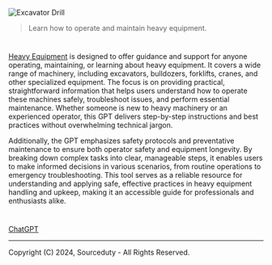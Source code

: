 ![Excavator Drill](https://github.com/user-attachments/assets/a84b17bc-bd41-4664-a9a6-1bc47d5bb64e)

> Learn how to operate and maintain heavy equipment.
#

[Heavy Equipment](https://chatgpt.com/g/g-R4Z99C4Mo-heavy-equipment) is designed to offer guidance and support for anyone operating, maintaining, or learning about heavy equipment. It covers a wide range of machinery, including excavators, bulldozers, forklifts, cranes, and other specialized equipment. The focus is on providing practical, straightforward information that helps users understand how to operate these machines safely, troubleshoot issues, and perform essential maintenance. Whether someone is new to heavy machinery or an experienced operator, this GPT delivers step-by-step instructions and best practices without overwhelming technical jargon.

Additionally, the GPT emphasizes safety protocols and preventative maintenance to ensure both operator safety and equipment longevity. By breaking down complex tasks into clear, manageable steps, it enables users to make informed decisions in various scenarios, from routine operations to emergency troubleshooting. This tool serves as a reliable resource for understanding and applying safe, effective practices in heavy equipment handling and upkeep, making it an accessible guide for professionals and enthusiasts alike.

#
####

[ChatGPT](https://github.com/sourceduty/ChatGPT)

***
Copyright (C) 2024, Sourceduty - All Rights Reserved.
